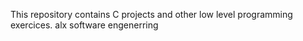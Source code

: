 This repository contains C projects and other low level programming exercices.
alx software engenerring
